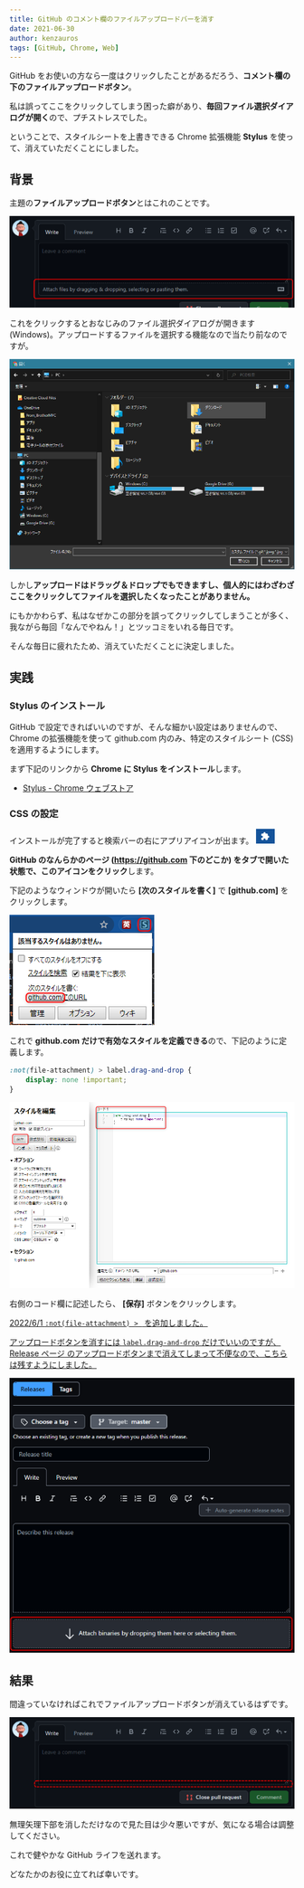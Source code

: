 ```yaml
---
title: GitHub のコメント欄のファイルアップロードバーを消す
date: 2021-06-30
author: kenzauros
tags: [GitHub, Chrome, Web]
---
```


GitHub をお使いの方なら一度はクリックしたことがあるだろう、**コメント欄の下のファイルアップロードボタン**。

私は誤ってここをクリックしてしまう困った癖があり、**毎回ファイル選択ダイアログが開く**ので、プチストレスでした。

ということで、スタイルシートを上書きできる Chrome 拡張機能 **Stylus** を使って、消えていただくことにしました。

## 背景

主題の**ファイルアップロードボタン**とはこれのことです。

![コメント欄のファイルアップロードボタン](images/hide-file-upload-bar-in-github-comment-1.png)

これをクリックするとおなじみのファイル選択ダイアログが開きます (Windows)。アップロードするファイルを選択する機能なので当たり前なのですが。

![Windows のファイル選択ダイアログ](images/hide-file-upload-bar-in-github-comment-2.png)

しかし**アップロードはドラッグ＆ドロップでもできますし、個人的にはわざわざここをクリックしてファイルを選択したくなったことがありません。**

にもかかわらず、私はなぜかこの部分を誤ってクリックしてしまうことが多く、我ながら毎回「なんでやねん！」とツッコミをいれる毎日です。

そんな毎日に疲れたため、消えていただくことに決定しました。

## 実践

### Stylus のインストール

GitHub で設定できればいいのですが、そんな細かい設定はありませんので、 Chrome の拡張機能を使って github.com 内のみ、特定のスタイルシート (CSS) を適用するようにします。

まず下記のリンクから **Chrome に Stylus をインストール**します。

- [Stylus - Chrome ウェブストア](https://chrome.google.com/webstore/detail/stylus/clngdbkpkpeebahjckkjfobafhncgmne?hl=ja)

### CSS の設定

インストールが完了すると検索バーの右にアプリアイコンが出ます。
![拡張機能](images/hide-file-upload-bar-in-github-comment-3.png)

**GitHub のなんらかのページ (https://github.com 下のどこか) をタブで開いた状態で、このアイコンをクリック**します。

下記のようなウィンドウが開いたら **[次のスタイルを書く]** で **[github.com]** をクリックします。

![Stylus で github.com の CSS を追加](images/hide-file-upload-bar-in-github-comment-4.png)

これで **github.com だけで有効なスタイルを定義できる**ので、下記のように定義します。

```css
:not(file-attachment) > label.drag-and-drop {
    display: none !important;
}
```

![Stylus で github.com の CSS を設定](images/hide-file-upload-bar-in-github-comment-5.png)

右側のコード欄に記述したら、 **[保存]** ボタンをクリックします。

<ins>

2022/6/1 `:not(file-attachment) > ` を追加しました。

アップロードボタンを消すには `label.drag-and-drop` だけでいいのですが、 [Release ページ](https://github.com/kenzauros/rharbor/releases/new) のアップロードボタンまで消えてしまって不便なので、こちらは残すようにしました。

![Release ページのファイルアップロードボタンは表示する](images/hide-file-upload-bar-in-github-comment-7.png)


</ins>

## 結果

間違っていなければこれでファイルアップロードボタンが消えているはずです。

![GitHub のコメント欄のファイルアップロードボタンが消えた](images/hide-file-upload-bar-in-github-comment-6.png)

無理矢理下部を消しただけなので見た目は少々悪いですが、気になる場合は調整してください。

これで健やかな GitHub ライフを送れます。

どなたかのお役に立てれば幸いです。

